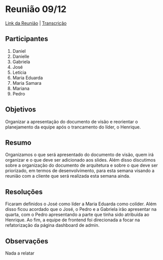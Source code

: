 # Reunião 09/12

[Link da Reunião](https://unbbr.sharepoint.com/sites/MDS20242/Documentos%20Compartilhados/Equipe%20Fehu/Recordings/Reuni%C3%A3o%20Equipe%20Fehu%2009_12-20241209_151140-Grava%C3%A7%C3%A3o%20de%20Reuni%C3%A3o.mp4?web=1&referrer=Teams.TEAMS-WEB&referrerScenario=MeetingChicletGetLink.view) | [Transcrição](https://unbbr.sharepoint.com/:w:/s/MDS20242/EYYLDhTdLopFmIcyt-qlzh8B9vFhH3kvoTQBIfDxmTOI7g?e=YHJX9I)

## Participantes

1. Daniel
2. Danielle
3. Gabriela
4. José
5. Letícia
6. Maria Eduarda
7. Maria Samara
8. Mariana
9. Pedro

## Objetivos

Organizar a apresentação do documento de visão e reorientar o planejamento da equipe após o trancamento do líder, o Henrique.

## Resumo

Organizamos o que será apresentado do documento de visão, quem irá organizar e o que deve ser adicionado aos slides. Além disso discutimos sobre a organização do documento de arquitetura e sobre o que deve ser priorizado, em termos de desenvolvimento, para esta semana visando a reunião com a cliente que será realizada esta semana ainda.

## Resoluções

Ficaram definidos o José como líder a Maria Eduarda como colíder. Além disso ficou acordado que o José, o Pedro e a Gabriela irão apresentar na quarta, com o Pedro apresentando a parte que tinha sido atribuída ao Henrique. Ao fim, a equipe de frontend foi direcionada a focar na refatorização da página dashboard de admin.

## Observações

Nada a relatar